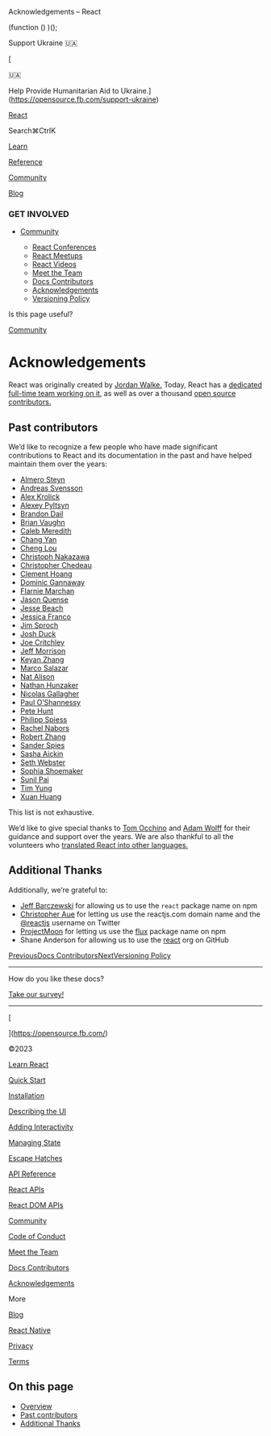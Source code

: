 Acknowledgements – React

(function () )();

Support Ukraine 🇺🇦

[

🇺🇦

Help Provide Humanitarian Aid to Ukraine.](https://opensource.fb.com/support-ukraine)

[React](../index.html)

Search⌘CtrlK

[Learn](../learn.html)

[Reference](../reference/react.html)

[Community](../community.html)

[Blog](../blog.html)

[](https://github.com/facebook/react/releases)

### GET INVOLVED

*   [Community](../community.html "Community")
    
    *   [React Conferences](conferences.html "React Conferences")
    *   [React Meetups](meetups.html "React Meetups")
    *   [React Videos](videos.html "React Videos")
    *   [Meet the Team](team.html "Meet the Team")
    *   [Docs Contributors](docs-contributors.html "Docs Contributors")
    *   [Acknowledgements](acknowledgements.html "Acknowledgements")
    *   [Versioning Policy](versioning-policy.html "Versioning Policy")
    

Is this page useful?

[Community](../community.html)

Acknowledgements[](#undefined "Link for this heading")
======================================================

React was originally created by [Jordan Walke.](https://github.com/jordwalke) Today, React has a [dedicated full-time team working on it](team.html), as well as over a thousand [open source contributors.](https://github.com/facebook/react/blob/main/AUTHORS)

Past contributors[](#past-contributors "Link for Past contributors ")
---------------------------------------------------------------------

We’d like to recognize a few people who have made significant contributions to React and its documentation in the past and have helped maintain them over the years:

*   [Almero Steyn](https://github.com/AlmeroSteyn)
*   [Andreas Svensson](https://github.com/syranide)
*   [Alex Krolick](https://github.com/alexkrolick)
*   [Alexey Pyltsyn](https://github.com/lex111)
*   [Brandon Dail](https://github.com/aweary)
*   [Brian Vaughn](https://github.com/bvaughn)
*   [Caleb Meredith](https://github.com/calebmer)
*   [Chang Yan](https://github.com/cyan33)
*   [Cheng Lou](https://github.com/chenglou)
*   [Christoph Nakazawa](https://github.com/cpojer)
*   [Christopher Chedeau](https://github.com/vjeux)
*   [Clement Hoang](https://github.com/clemmy)
*   [Dominic Gannaway](https://github.com/trueadm)
*   [Flarnie Marchan](https://github.com/flarnie)
*   [Jason Quense](https://github.com/jquense)
*   [Jesse Beach](https://github.com/jessebeach)
*   [Jessica Franco](https://github.com/Jessidhia)
*   [Jim Sproch](https://github.com/jimfb)
*   [Josh Duck](https://github.com/joshduck)
*   [Joe Critchley](https://github.com/joecritch)
*   [Jeff Morrison](https://github.com/jeffmo)
*   [Keyan Zhang](https://github.com/keyz)
*   [Marco Salazar](https://github.com/salazarm)
*   [Nat Alison](https://github.com/tesseralis)
*   [Nathan Hunzaker](https://github.com/nhunzaker)
*   [Nicolas Gallagher](https://github.com/necolas)
*   [Paul O’Shannessy](https://github.com/zpao)
*   [Pete Hunt](https://github.com/petehunt)
*   [Philipp Spiess](https://github.com/philipp-spiess)
*   [Rachel Nabors](https://github.com/rachelnabors)
*   [Robert Zhang](https://github.com/robertzhidealx)
*   [Sander Spies](https://github.com/sanderspies)
*   [Sasha Aickin](https://github.com/aickin)
*   [Seth Webster](https://github.com/sethwebster)
*   [Sophia Shoemaker](https://github.com/mrscobbler)
*   [Sunil Pai](https://github.com/threepointone)
*   [Tim Yung](https://github.com/yungsters)
*   [Xuan Huang](https://github.com/huxpro)

This list is not exhaustive.

We’d like to give special thanks to [Tom Occhino](https://github.com/tomocchino) and [Adam Wolff](https://github.com/wolffiex) for their guidance and support over the years. We are also thankful to all the volunteers who [translated React into other languages.](https://translations.reactjs.org/)

Additional Thanks[](#additional-thanks "Link for Additional Thanks ")
---------------------------------------------------------------------

Additionally, we’re grateful to:

*   [Jeff Barczewski](https://github.com/jeffbski) for allowing us to use the `react` package name on npm
*   [Christopher Aue](https://christopheraue.net/) for letting us use the reactjs.com domain name and the [@reactjs](https://twitter.com/reactjs) username on Twitter
*   [ProjectMoon](https://github.com/ProjectMoon) for letting us use the [flux](https://www.npmjs.com/package/flux) package name on npm
*   Shane Anderson for allowing us to use the [react](https://github.com/react) org on GitHub

[PreviousDocs Contributors](docs-contributors.html)[NextVersioning Policy](versioning-policy.html)

* * *

How do you like these docs?

[Take our survey!](https://www.surveymonkey.co.uk/r/PYRPF3X)

* * *

[

](https://opensource.fb.com/)

©2023

[Learn React](../learn.html)

[Quick Start](../learn.html)

[Installation](../learn/installation.html)

[Describing the UI](../learn/describing-the-ui.html)

[Adding Interactivity](../learn/adding-interactivity.html)

[Managing State](../learn/managing-state.html)

[Escape Hatches](../learn/escape-hatches.html)

[API Reference](../reference/react.html)

[React APIs](../reference/react.html)

[React DOM APIs](../reference/react-dom.html)

[Community](../community.html)

[Code of Conduct](https://github.com/facebook/react/blob/main/CODE_OF_CONDUCT.md)

[Meet the Team](team.html)

[Docs Contributors](docs-contributors.html)

[Acknowledgements](acknowledgements.html)

More

[Blog](../blog.html)

[React Native](https://reactnative.dev/)

[Privacy](https://opensource.facebook.com/legal/privacy)

[Terms](https://opensource.fb.com/legal/terms/)

[](https://www.facebook.com/react)[](https://twitter.com/reactjs)[](https://github.com/facebook/react)

On this page
------------

*   [Overview](#)
*   [Past contributors](#past-contributors)
*   [Additional Thanks](#additional-thanks)

